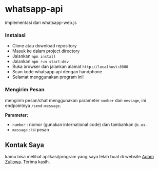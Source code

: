 # whatsapp-api

implementasi dari whatsapp-web.js

### Instalasi

- Clone atau download repository
- Masuk ke dalam project directory
- Jalankan `npm install`
- Jalankan `npm run start:dev`
- Buka browser dan jalankan alamat `http://localhost:8000`
- Scan kode whatsapp api dengan handphone
- Selamat menggunakan program ini!

### Mengirim Pesan

mengirim pesan/chat menggunakan parameter `number` dan `message`, ini endpointnya `/send-message`.

**Parameter:**

- `number` : nomor (gunakan international code) dan tambahkan `@c.us`.
- `message` : isi pesan

## Kontak Saya

kamu bisa melihat aplikasi/program yang saya telah buat di website <a href="https://adamzullowa06.github.io/">Adam Zullowa</a>. Terima kasih.
